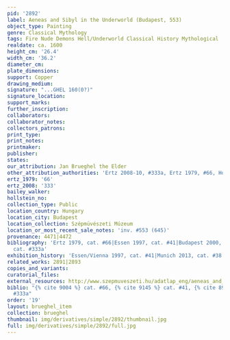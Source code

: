 ```yaml
---
pid: '2892'
label: Aeneas and Sibyl in the Underworld (Budapest, 553)
object_type: Painting
genre: Classical Mythology
tags: Fire Nude Demons Hell/Underworld Classical History Mythological
realdate: ca. 1600
height_cm: '26.4'
width_cm: '36.2'
diameter_cm: 
plate_dimensions: 
support: Copper
drawing_medium: 
signature: "...GHEL 160(0?)"
signature_location: 
support_marks: 
further_inscription: 
collaborators: 
collaborator_notes: 
collectors_patrons: 
print_type: 
print_notes: 
printmaker: 
publisher: 
states: 
our_attribution: Jan Brueghel the Elder
other_attribution_authorities: 'Ertz 2008-10, #333a, Ertz 1979, #66, Honig database'
ertz_1979: '66'
ertz_2008: '333'
bailey_walker: 
hollstein_no: 
collection_type: Public
location_country: Hungary
location_city: Budapest
location_collection: Szépmüvészeti Múzeum
location_or_most_recent_sale_notes: 'inv. #553 (645)'
provenance: 4471|4472
bibliography: 'Ertz 1979, cat. #66|Essen 1997, cat. #41|Budapest 2000, 29|Ertz 2008-10,
  cat. #333a'
exhibition_history: 'Essen/Vienna 1997, cat. #41|Munich 2013, cat. #38'
related_works: 2891|2893
copies_and_variants: 
curatorial_files: 
external_resources: http://www.szepmuveszeti.hu/adatlap_eng/aeneas_and_sibyl_in_the_8585
biblio: "{% cite 9004 %} cat. #66, {% cite 9145 %} cat. #41, {% cite 8900 %} cat.
  #333a"
order: '19'
layout: brueghel_item
collection: brueghel
thumbnail: img/derivatives/simple/2892/thumbnail.jpg
full: img/derivatives/simple/2892/full.jpg
---
```

